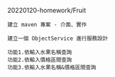 20220120-homework/Fruit
	
	建立 maven 專案 - 介面、實作

	建立一個 ObjectService 進行服務設計
	
	功能1.依輸入水果名稱查詢
	功能2.依輸入價格區間查詢
	功能3.依輸入水果名稱&價格區間查詢
